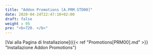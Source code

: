 ```yaml
---
title: "Addon Promotions [A.PRM.STD00]"
date: 2020-04-24T22:47:10+02:00
draft: false
weight : 95
pre: "<b>720. </b>"
---
```


[Vai alla Pagina di Installazione]({{< ref "Promotions[PRM00].md" >}} "Installazione Addon Promotions")
